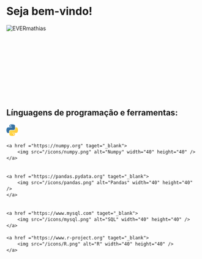 # Seja bem-vindo! 



<div>
     <p>
        <img align="left" src="https://github-readme-stats.vercel.app/api?username=EVERmathias&theme=vision-friendly-dark&show_icons=true&hide_border=true&count_private=true" alt="EVERmathias">
     </p>

</div>


<br />
<br />
<br />
<br />
<br />
<br />
<br />
<br />
<br />
<br />
<br />



## Línguagens de programação e ferramentas:

<p align="left">
    <a href ="https://www.python.org" taget="_blank">
        <img src="/icons/python.png" alt="SQL" width="30" height="30" />
    </a>


    <a href ="https://numpy.org" taget="_blank">
        <img src="/icons/numpy.png" alt="Numpy" width="40" height="40" />
    </a>


    <a href ="https://pandas.pydata.org" taget="_blank">
        <img src="/icons/pandas.png" alt="Pandas" width="40" height="40" />
    </a>


    <a href ="https://www.mysql.com" taget="_blank">
        <img src="/icons/mysql.png" alt="SQL" width="40" height="40" />
    </a>

    <a href ="https://www.r-project.org" taget="_blank">
        <img src="/icons/R.png" alt="R" width="40" height="40" />
    </a>

</p>

